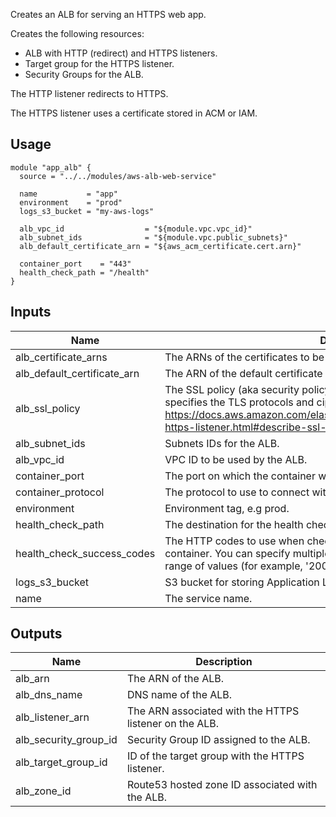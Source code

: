 <!-- BEGINNING OF PRE-COMMIT-TERRAFORM DOCS HOOK -->
Creates an ALB for serving an HTTPS web app.

Creates the following resources:

* ALB with HTTP (redirect) and HTTPS listeners.
* Target group for the HTTPS listener.
* Security Groups for the ALB.

The HTTP listener redirects to HTTPS.

The HTTPS listener uses a certificate stored in ACM or IAM.

## Usage

```hcl
module "app_alb" {
  source = "../../modules/aws-alb-web-service"

  name           = "app"
  environment    = "prod"
  logs_s3_bucket = "my-aws-logs"

  alb_vpc_id                  = "${module.vpc.vpc_id}"
  alb_subnet_ids              = "${module.vpc.public_subnets}"
  alb_default_certificate_arn = "${aws_acm_certificate.cert.arn}"

  container_port    = "443"
  health_check_path = "/health"
}
```


## Inputs

| Name | Description | Type | Default | Required |
|------|-------------|:----:|:-----:|:-----:|
| alb_certificate_arns | The ARNs of the certificates to be attached to the ALB. | list | `<list>` | no |
| alb_default_certificate_arn | The ARN of the default certificate to be attached to the ALB. | string | - | yes |
| alb_ssl_policy | The SSL policy (aka security policy) for the Application Load Balancer that specifies the TLS protocols and ciphers allowed.  See <https://docs.aws.amazon.com/elasticloadbalancing/latest/application/create-https-listener.html#describe-ssl-policies>. | string | `ELBSecurityPolicy-2016-08` | no |
| alb_subnet_ids | Subnets IDs for the ALB. | list | - | yes |
| alb_vpc_id | VPC ID to be used by the ALB. | string | - | yes |
| container_port | The port on which the container will receive traffic. | string | `443` | no |
| container_protocol | The protocol to use to connect with the container. | string | `HTTPS` | no |
| environment | Environment tag, e.g prod. | string | - | yes |
| health_check_path | The destination for the health check requests to the container. | string | `/` | no |
| health_check_success_codes | The HTTP codes to use when checking for a successful response from the container. You can specify multiple values (for example, '200,202') or a range of values (for example, '200-299'). | string | `200` | no |
| logs_s3_bucket | S3 bucket for storing Application Load Balancer logs. | string | - | yes |
| name | The service name. | string | - | yes |

## Outputs

| Name | Description |
|------|-------------|
| alb_arn | The ARN of the ALB. |
| alb_dns_name | DNS name of the ALB. |
| alb_listener_arn | The ARN associated with the HTTPS listener on the ALB. |
| alb_security_group_id | Security Group ID assigned to the ALB. |
| alb_target_group_id | ID of the target group with the HTTPS listener. |
| alb_zone_id | Route53 hosted zone ID associated with the ALB. |

<!-- END OF PRE-COMMIT-TERRAFORM DOCS HOOK -->

